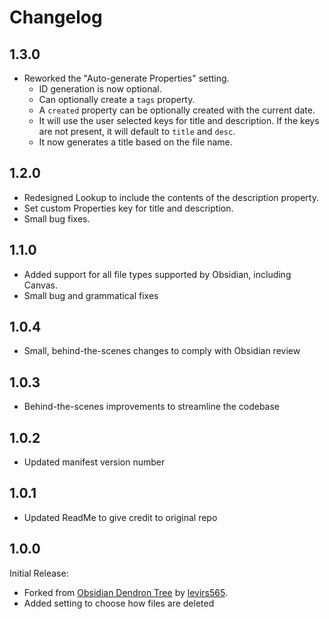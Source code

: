 # Changelog

## 1.3.0

-   Reworked the "Auto-generate Properties" setting.
    -   ID generation is now optional.
    -   Can optionally create a `tags` property.
    -   A `created` property can be optionally created with the current date.
    -   It will use the user selected keys for title and description. If the keys are not present, it will default to `title` and `desc`.
    -   It now generates a title based on the file name.

## 1.2.0

-   Redesigned Lookup to include the contents of the description property.
-   Set custom Properties key for title and description.
-   Small bug fixes.

## 1.1.0

-   Added support for all file types supported by Obsidian, including Canvas.
-   Small bug and grammatical fixes

## 1.0.4

-   Small, behind-the-scenes changes to comply with Obsidian review

## 1.0.3

-   Behind-the-scenes improvements to streamline the codebase

## 1.0.2

-   Updated manifest version number

## 1.0.1

-   Updated ReadMe to give credit to original repo

## 1.0.0

Initial Release:

-   Forked from [Obsidian Dendron Tree](https://github.com/levirs565/obsidian-dendron-tree) by [levirs565](https://github.com/levirs565).
-   Added setting to choose how files are deleted
